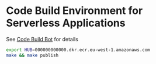 # Code Build Environment for Serverless Applications

See [Code Build Bot](https://github.com/fogfish/code-build-bot) for details


```bash
export HUB=000000000000.dkr.ecr.eu-west-1.amazonaws.com
make && make publish
```

